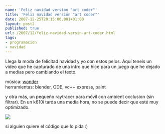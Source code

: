 ```yaml
---
name: 'Feliz navidad versión "art coder"'
title: 'Feliz navidad versión "art coder"'
date: 2007-12-25T20:15:00.001+01:00
layout: post2
published: true
url: /2007/12/feliz-navidad-versin-art-coder.html
tags: 
- programacion
- navidad
---
```


Llega la moda de felicitad navidad y yo con estos pelos. Aquí teneis un video que he capturado de una intro que hice para un juego que he dejado a medias pero cambiando el texto.  
  
  
  
música: [wonder](http://wonder.scenesp.org/)  
herramientas: blender, ODE, vc++ express, paint  
  
y otra más, un pequeño raytracer para móvil con ambient occlusion (sin filtrar). En un k610i tarda una media hora, no se puede decir que esté muy optimizado.  
  
[![](http://3.bp.blogspot.com/_XzuP3e63Ok8/R3FYMIN_GdI/AAAAAAAAAQ0/ZWBDzAAcvWQ/s320/feliz_navidad.jpg)](http://3.bp.blogspot.com/_XzuP3e63Ok8/R3FYMIN_GdI/AAAAAAAAAQ0/ZWBDzAAcvWQ/s1600-h/feliz_navidad.jpg)  
  
si alguien quiere el código que lo pida :)